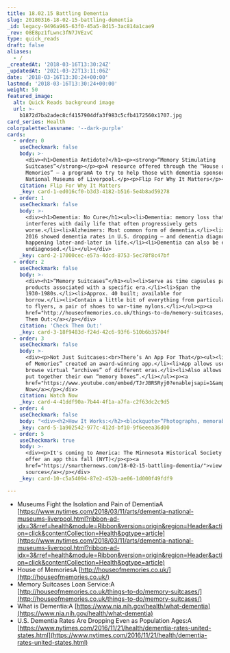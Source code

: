 ```yaml
---
title: 18.02.15 Battling Dementia
slug: 20180316-18-02-15-battling-dementia
_id: legacy-9496a965-63f0-45a5-8d15-3ac814a1cae9
_rev: O8E8pz1fLwnc3fN7JVEzvC
type: quick_reads
draft: false
aliases:
  - /
_createdAt: '2018-03-16T13:30:24Z'
_updatedAt: '2021-03-22T13:11:06Z'
date: '2018-03-16T13:30:24+00:00'
lastmod: '2018-03-16T13:30:24+00:00'
weight: 50
featured_image:
  alt: Quick Reads background image
  url: >-
    b1872d7ba2adec8cf4157904dfa3f983c5cfb4172560x1707.jpg
card_series: Health
colorpaletteclassname: '--dark-purple'
cards:
  - order: 0
    useCheckmark: false
    body: >-
      <div><h1>Dementia Antidote?</h1><p><strong>“Memory Stimulating
      Suitcases”</strong></p><p>A resource offered through the “House of
      Memories” – a programA to try to help those with dementia sponsored by the
      National Museums of Liverpool.</p><p>Flip For Why It Matters</p></div>
    citation: Flip For Why It Matters
    _key: card-1-ed016cf0-b3d3-4182-b516-5e4b8ad59278
  - order: 1
    useCheckmark: false
    body: >-
      <div><h1>Dementia: No Cure</h1><ul><li>Dementia: memory loss that
      interferes with daily life that often progressively gets
      worse.</li><li>Alzheimers: Most common form of dementia.</li><li>Study in
      2016 showed dementia rates in U.S. dropping – and dementia diagnosis
      happening later-and-later in life.</li><li>Dementia can also be easily
      undiagnosed.</li></ul></div>
    _key: card-2-17000cec-e57a-4dcd-8753-5ec78f8c47bf
  - order: 2
    useCheckmark: false
    body: >-
      <div><h1>“Memory Suitcases”</h1><ul><li>Serve as time capsules packed with
      products associated with a specific era.</li><li>Span the
      1930-1980s.</li><li>Approx. 40 built; available for
      borrow.</li><li>Contain a little bit of everything from particular soap,
      to flyers, a pair of shoes to war-time nylons.</li></ul><p><a
      href="http://houseofmemories.co.uk/things-to-do/memory-suitcases/">Check
      Them Out:</a></p></div>
    citation: 'Check Them Out:'
    _key: card-3-18f9483d-f24d-42c6-93f6-510b6b35704f
  - order: 3
    useCheckmark: false
    body: >-
      <div><p>Not Just Suitcases:<br>There’s An App For That</p><ul><li>“House
      of Memories” created an award-winning app.</li><li>App allows users to
      browse virtual “archives” of different eras.</li><li>Also allows users to
      put together their own “memory boxes”.</li></ul><p><a
      href="https://www.youtube.com/embed/TJrJBRSRyj0?enablejsapi=1&amp;autoplay=1&amp;rel=0">Watch
      Now</a></p></div>
    citation: Watch Now
    _key: card-4-41ddf90a-7b44-4f1a-a7fa-c2f63dc2c9d5
  - order: 4
    useCheckmark: false
    body: "<div><h2>How It Works:</h2><blockquote>“Photographs, memorabilia and objects a\x14 be they the actual items or images of them on apps a\x14 help rekindle memories in people with dementia and lead them to start conversations.”<br><br><br><br>Museums Fight the Isolation and Pain of Dementia, NYT, Mar. 11, 2018</blockquote></div>"
    _key: card-5-1a902542-977c-412d-bf10-9f6eeea36d00
  - order: 5
    useCheckmark: true
    body: >-
      <div><p>It's coming to America: The Minnesota Historical Society plans to
      offer an app this fall (NYT)</p><p><a
      href="https://smarthernews.com/18-02-15-battling-dementia/">view
      sources</a></p></div>
    _key: card-10-c5a54094-87e2-452b-ae06-1d000f49fdf9

---
```

* Museums Fight the Isolation and Pain of DementiaA [https://www.nytimes.com/2018/03/11/arts/dementia-national-museums-liverpool.html?ribbon-ad-idx=3&rref=health&module=Ribbon&version=origin&region=Header&action=click&contentCollection=Health&pgtype=article](https://www.nytimes.com/2018/03/11/arts/dementia-national-museums-liverpool.html?ribbon-ad-idx=3&rref=health&module=Ribbon&version=origin&region=Header&action=click&contentCollection=Health&pgtype=article)
* House of MemoriesA [http://houseofmemories.co.uk/](http://houseofmemories.co.uk/)
* Memory Suitcases Loan Service:A [http://houseofmemories.co.uk/things-to-do/memory-suitcases/](http://houseofmemories.co.uk/things-to-do/memory-suitcases/)
* What is Dementia:A [https://www.nia.nih.gov/health/what-dementia](https://www.nia.nih.gov/health/what-dementia)
* U.S. Dementia Rates Are Dropping Even as Population Ages:A [https://www.nytimes.com/2016/11/21/health/dementia-rates-united-states.html](https://www.nytimes.com/2016/11/21/health/dementia-rates-united-states.html)